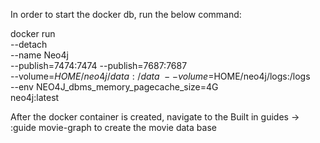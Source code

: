 In order to start the docker db, run the below command:

docker run \
    --detach \
    --name Neo4j \
    --publish=7474:7474 --publish=7687:7687 \
    --volume=$HOME/neo4j/data:/data \
    --volume=$HOME/neo4j/logs:/logs \
    --env NEO4J_dbms_memory_pagecache_size=4G \
    neo4j:latest


After the docker container is created, navigate to the Built in guides -> :guide movie-graph to create the movie data base